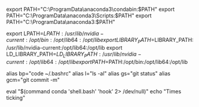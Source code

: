 export PATH="C:\ProgramData\anaconda3\condabin:$PATH"
export PATH="C:\ProgramData\anaconda3\Scripts:$PATH"
export PATH="C:\ProgramData\anaconda3:$PATH"

export LPATH=$LPATH:/usr/lib/nvidia-current:/opt/bin:/opt/lib64:/opt/lib
export LIBRARY_PATH=$LIBRARY_PATH:/usr/lib/nvidia-current:/opt/lib64:/opt/lib
export LD_LIBRARY_PATH=$LD_LIBRARY_PATH:/usr/lib/nvidia-current:/opt/lib64:/opt/lib
export PATH=$PATH:/opt/bin:/opt/lib64:/opt/lib

alias bp="code ~/.bashrc"
alias l="ls -al"
alias gs="git status"
alias gcm="git commit -m"

eval "$(command conda 'shell.bash' 'hook' 2> /dev/null)"
echo "Times ticking"


